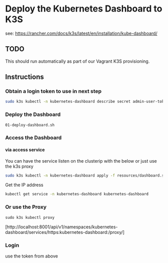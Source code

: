 # Deploy the Kubernetes Dashboard to K3S

see: https://rancher.com/docs/k3s/latest/en/installation/kube-dashboard/

## TODO

This should run automatically as part of our Vagrant K3S provisioning.

## Instructions

### Obtain a login token to use in next step

```sh
sudo k3s kubectl -n kubernetes-dashboard describe secret admin-user-token | grep '^token'
```

### Deploy the Dashboard

```sh
01-deploy-dashboard.sh
```

### Access the Dashboard 

#### via access service

You can have the service listen on the clusterip with the below or just use the k3s proxy

```sh
sudo k3s kubectl -n kubernetes-dashboard apply -f resources/dashboard.service.yml
```

Get the IP address
```sh
kubectl get service -n kubernetes-dashboard kubernetes-dashboard
```

### Or use the Proxy

```
sudo k3s kubectl proxy
```

[http://localhost:8001/api/v1/namespaces/kubernetes-dashboard/services/https:kubernetes-dashboard:/proxy/]

### Login

use the token from above